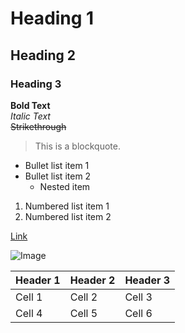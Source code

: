 # Heading 1

## Heading 2

### Heading 3

**Bold Text**  
*Italic Text*  
~~Strikethrough~~

> This is a blockquote.

- Bullet list item 1
- Bullet list item 2
  - Nested item

1. Numbered list item 1
2. Numbered list item 2

[Link](https://google.com)

![Image](https://github.com/flo-bit.png)

| Header 1 | Header 2 | Header 3 |
|----------|----------|----------|
| Cell 1   | Cell 2   | Cell 3   |
| Cell 4   | Cell 5   | Cell 6   |
